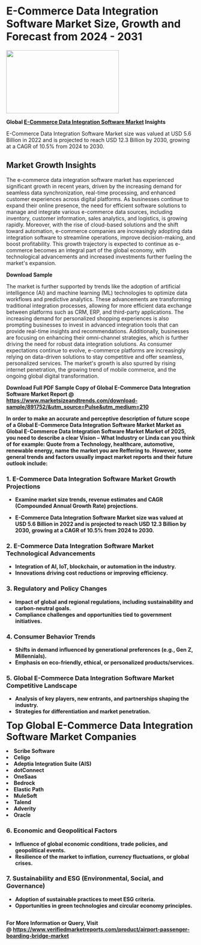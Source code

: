 <H1>E-Commerce Data Integration Software Market Size, Growth and Forecast from 2024 - 2031</H1><img class="aligncenter size-medium wp-image-584254" src="https://thirdeyenews.in/wp-content/uploads/2024/09/Global-Market-Research-300x168.jpeg" alt="" width="300" height="168" /><p><strong>Global&nbsp;<a href="https://www.marketsizeandtrends.com/download-sample/891752/&amp;utm_source=Pulse&amp;utm_medium=210">E-Commerce Data Integration Software Market</a> Insights</strong></p><p>E-Commerce Data Integration Software Market size was valued at USD 5.6 Billion in 2022 and is projected to reach USD 12.3 Billion by 2030, growing at a CAGR of 10.5% from 2024 to 2030.</p><p><h2>Market Growth Insights</h2> <p>The e-commerce data integration software market has experienced significant growth in recent years, driven by the increasing demand for seamless data synchronization, real-time processing, and enhanced customer experiences across digital platforms. As businesses continue to expand their online presence, the need for efficient software solutions to manage and integrate various e-commerce data sources, including inventory, customer information, sales analytics, and logistics, is growing rapidly. Moreover, with the rise of cloud-based solutions and the shift toward automation, e-commerce companies are increasingly adopting data integration software to streamline operations, improve decision-making, and boost profitability. This growth trajectory is expected to continue as e-commerce becomes an integral part of the global economy, with technological advancements and increased investments further fueling the market's expansion.</p> <p><strong>Download Sample</strong></p> <p>The market is further supported by trends like the adoption of artificial intelligence (AI) and machine learning (ML) technologies to optimize data workflows and predictive analytics. These advancements are transforming traditional integration processes, allowing for more efficient data exchange between platforms such as CRM, ERP, and third-party applications. The increasing demand for personalized shopping experiences is also prompting businesses to invest in advanced integration tools that can provide real-time insights and recommendations. Additionally, businesses are focusing on enhancing their omni-channel strategies, which is further driving the need for robust data integration solutions. As consumer expectations continue to evolve, e-commerce platforms are increasingly relying on data-driven solutions to stay competitive and offer seamless, personalized services. The market's growth is also spurred by rising internet penetration, the growing trend of mobile commerce, and the ongoing global digital transformation.</p> <p><strong></p><p><span class=""><strong>Download Full PDF Sample Copy of Global E-Commerce Data Integration Software Market Report</strong> @ <a href="https://www.marketsizeandtrends.com/download-sample/891752/&amp;utm_source=Pulse&amp;utm_medium=210" target="_blank">https://www.marketsizeandtrends.com/download-sample/891752/&amp;utm_source=Pulse&amp;utm_medium=210</a></span></p><p>In order to make an accurate and perceptive description of future scope of a Global&nbsp;E-Commerce Data Integration Software Market Market as Global&nbsp;E-Commerce Data Integration Software Market Market of 2025, you need to describe a clear Vision &ndash; What Industry or Linda can you think of for example: Quote from a Technology, healthcare, automotive, renewable energy, name the market you are Reffering to. However, some general trends and factors usually impact market reports and their future outlook include:</p><h3>1.&nbsp;<strong>E-Commerce Data Integration Software Market Growth Projections</strong></h3><ul><li>Examine market size trends, revenue estimates and CAGR (Compounded Annual Growth Rate) projections.</li><li><p>E-Commerce Data Integration Software Market size was valued at USD 5.6 Billion in 2022 and is projected to reach USD 12.3 Billion by 2030, growing at a CAGR of 10.5% from 2024 to 2030.</p></li></ul><h3>2.&nbsp;<strong>E-Commerce Data Integration Software Market Technological Advancements</strong></h3><ul><li>Integration of AI, IoT, blockchain, or automation in the industry.</li><li>Innovations driving cost reductions or improving efficiency.</li></ul><h3>3.&nbsp;<strong>Regulatory and Policy Changes</strong></h3><ul><li>Impact of global and regional regulations, including sustainability and carbon-neutral goals.</li><li>Compliance challenges and opportunities tied to government initiatives.</li></ul><h3>4.&nbsp;<strong>Consumer Behavior Trends</strong></h3><ul><li>Shifts in demand influenced by generational preferences (e.g., Gen Z, Millennials).</li><li>Emphasis on eco-friendly, ethical, or personalized products/services.</li></ul><h3>5.&nbsp;<strong>Global E-Commerce Data Integration Software Market Competitive Landscape</strong></h3><ul><li>Analysis of key players, new entrants, and partnerships shaping the industry.</li><li>Strategies for differentiation and market penetration.</li></ul><p data-pm-slice="1 1 []"><span style="color: inherit; font-family: inherit; font-size: 25px;">Top Global E-Commerce Data Integration Software Market Companies</span></p><div class="" data-test-id=""><p><li>Scribe Software</li><li> Celigo</li><li> Adeptia Integration Suite (AIS)</li><li> dotConnect</li><li> OneSaas</li><li> Bedrock</li><li> Elastic Path</li><li> MuleSoft</li><li> Talend</li><li> Adverity</li><li> Oracle</li></p></div><h3>6.&nbsp;<strong>Economic and Geopolitical Factors</strong></h3><ul><li>Influence of global economic conditions, trade policies, and geopolitical events.</li><li>Resilience of the market to inflation, currency fluctuations, or global crises.</li></ul><h3>7.&nbsp;<strong>Sustainability and ESG (Environmental, Social, and Governance)</strong></h3><ul><li>Adoption of sustainable practices to meet ESG criteria.</li><li>Opportunities in green technologies and circular economy principles.</li></ul><h2><strong style="font-size: 14px;">For More Information or Query, Visit @&nbsp;</strong><a style="background-color: #ffffff; font-size: 14px;" href="https://www.marketsizeandtrends.com/report/e-commerce-data-integration-software-market-/" target="_blank">https://www.verifiedmarketreports.com/product/airport-passenger-boarding-bridge-market</a></h2>
